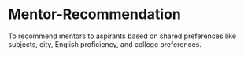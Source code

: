 # Mentor-Recommendation
To recommend mentors to aspirants based on shared preferences like subjects, city, English proficiency, and college preferences.

